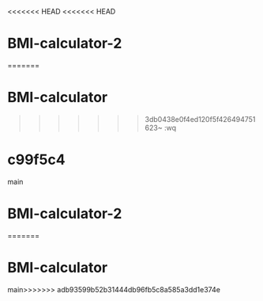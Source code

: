 <<<<<<< HEAD
<<<<<<< HEAD
# BMI-calculator-2
=======
# BMI-calculator
>>>>>>> 3db0438e0f4ed120f5f426494751623~
:wq


















c99f5c4
=======
main
# BMI-calculator-2
=======
# BMI-calculator
main>>>>>>> adb93599b52b31444db96fb5c8a585a3dd1e374e
